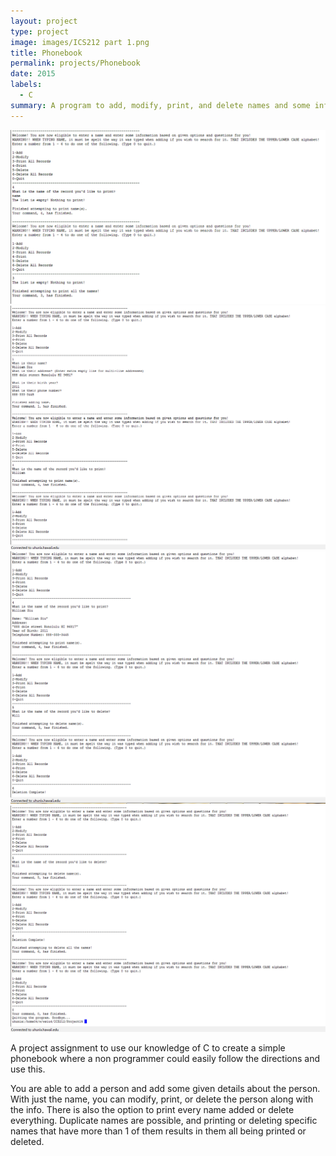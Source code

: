 ```yaml
---
layout: project
type: project
image: images/ICS212 part 1.png
title: Phonebook
permalink: projects/Phonebook
date: 2015
labels:
  - C
summary: A program to add, modify, print, and delete names and some info from ICS 212 in Spring 2015
---
```


<img class="ui large right floated rounded image" src="../images/ICS212 part 1.png">
<img class="ui large right floated rounded image" src="../images/ICS212 part 2.png">
<img class="ui large left floated rounded image" src="../images/ICS212 part 3.png">
<img class="ui large left middle floated rounded image" src="../images/ICS212 part 4.png">


A project assignment to use our knowledge of C to create a simple phonebook where a non programmer could easily follow the directions and use this.

You are able to add a person and add some given details about the person. With just the name, you can modify, print, or delete the person along with the info. There is also the option to print every name added or delete everything. Duplicate names are possible, and printing or deleting specific names that have more than 1 of them results in them all being printed or deleted.
